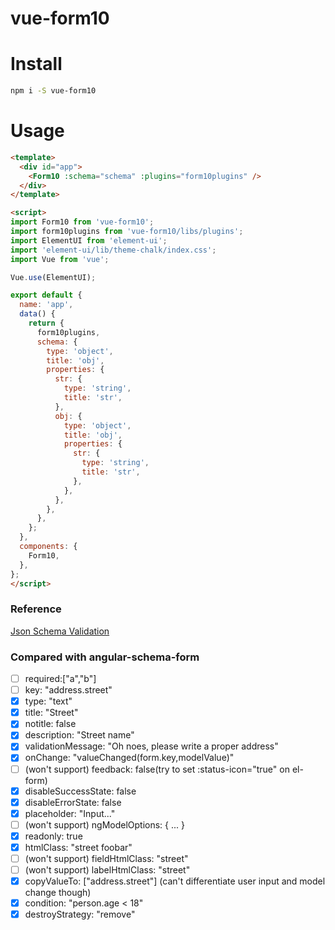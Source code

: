 # vue-form10

# Install
```bash
npm i -S vue-form10
```

# Usage
```html
<template>
  <div id="app">
    <Form10 :schema="schema" :plugins="form10plugins" />
  </div>
</template>

<script>
import Form10 from 'vue-form10';
import form10plugins from 'vue-form10/libs/plugins';
import ElementUI from 'element-ui';
import 'element-ui/lib/theme-chalk/index.css';
import Vue from 'vue';

Vue.use(ElementUI);

export default {
  name: 'app',
  data() {
    return {
      form10plugins,
      schema: {
        type: 'object',
        title: 'obj',
        properties: {
          str: {
            type: 'string',
            title: 'str',
          },
          obj: {
            type: 'object',
            title: 'obj',
            properties: {
              str: {
                type: 'string',
                title: 'str',
              },
            },
          },
        },
      },
    };
  },
  components: {
    Form10,
  },
};
</script>
```



### Reference
[Json Schema Validation](http://json-schema.org/latest/json-schema-validation.html)





### Compared with angular-schema-form
* [ ]  required:["a","b"]
* [ ]  key: "address.street"  
* [x]  type: "text"  
* [x]  title: "Street"  
* [x]  notitle: false  
* [x]  description: "Street name"  
* [x]  validationMessage: "Oh noes, please write a proper address"  
* [x]  onChange: "valueChanged(form.key,modelValue)"  
* [ ]  (won't support) feedback: false(try to set :status-icon="true" on el-form)
* [x]  disableSuccessState: false  
* [x]  disableErrorState: false  
* [x]  placeholder: "Input..."  
* [ ]  (won't support) ngModelOptions: { ... }  
* [x]  readonly: true                                 
* [x]  htmlClass: "street foobar"  
* [ ]  (won't support) fieldHtmlClass: "street"  
* [ ]  (won't support) labelHtmlClass: "street"  
* [x]  copyValueTo: ["address.street"] (can't differentiate user input and model change though)
* [x]  condition: "person.age < 18"  
* [x]  destroyStrategy: "remove" 
